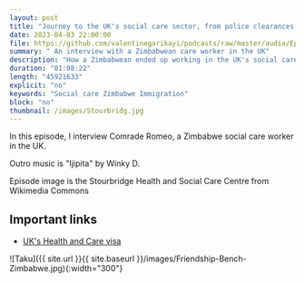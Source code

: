 ```yaml
---
layout: post
title: "Journey to the UK's social care sector, from police clearances to DBS checks"
date: 2023-04-03 22:00:00
file: https://github.com/valentinegarikayi/podcasts/raw/master/audio/Ep_08_2023_Romeo.mp3
summary: " An interview with a Zimbabwean care worker in the UK"
description: "How a Zimbabwean ended up working in the UK's social care sector"
duration: "01:08:22"
length: "45921633"
explicit: "no"
keywords: "Social care Zimbabwe Immigration"
block: "no"
thumbnail: /images/Stourbridg.jpg
---
```


In this episode, I interview Comrade Romeo, a Zimbabwe social care worker in the UK.

Outro music is "Ijipita" by Winky D.

Episode image is the Stourbridge Health and Social Care Centre from Wikimedia Commons


<!--more-->

## Important links

* [UK's Health and Care visa](https://www.youtube.com/watch?v=evWEuVR1XIs)

![Taku]({{ site.url }}{{ site.baseurl }}/images/Friendship-Bench-Zimbabwe.jpg){:width="300"}

<!-- Google tag (gtag.js) -->
<script async src="https://www.googletagmanager.com/gtag/js?id=G-02DTBF3N7T"></script>
<script>
  window.dataLayer = window.dataLayer || [];
  function gtag(){dataLayer.push(arguments);}
  gtag('js', new Date());

  gtag('config', 'G-02DTBF3N7T');
</script>
